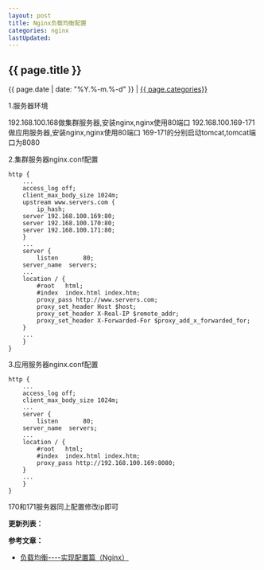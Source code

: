 ```yaml
---
layout: post
title: Nginx负载均衡配置
categories: nginx
lastUpdated:
---
```


## {{ page.title }}

{{ page.date | date: "%Y.%-m.%-d" }} | <a href="/archive#{{ page.categories }}">{{ page.categories}}</a>

1.服务器环境

192.168.100.168做集群服务器,安装nginx,nginx使用80端口
192.168.100.169-171做应用服务器,安装nginx,nginx使用80端口
169-171的分别启动tomcat,tomcat端口为8080

2.集群服务器nginx.conf配置

```
http {
    ...
    access_log off;
    client_max_body_size 1024m;
    upstream www.servers.com {
        ip_hash;
	server 192.168.100.169:80;
	server 192.168.100.170:80;
	server 192.168.100.171:80;
    }
    ...
    server {
        listen       80;
	server_name  servers;
	...
	location / {
	    #root   html;
	    #index  index.html index.htm;
	    proxy_pass http://www.servers.com;
	    proxy_set_header Host $host;
	    proxy_set_header X-Real-IP $remote_addr;
	    proxy_set_header X-Forwarded-For $proxy_add_x_forwarded_for;
	}
	...
    }
}
```

3.应用服务器nginx.conf配置

```
http {
    ...
    access_log off;
    client_max_body_size 1024m;
    ...
    server {
        listen       80;
	server_name  servers;
	...
	location / {
	    #root   html;
	    #index  index.html index.htm;
	    proxy_pass http://192.168.100.169:8080;
	}
	...
    }
}
```

170和171服务器同上配置修改ip即可



**更新列表：**



**参考文章：**

* [负载均衡----实现配置篇（Nginx）][1]


[1]: http://www.cnblogs.com/oshine/p/3953259.html
